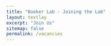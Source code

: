 ```yaml
---
title: "Booker Lab - Joining the Lab"
layout: textlay
excerpt: "Join Us"
sitemap: false
permalink: /vacancies
---
```

